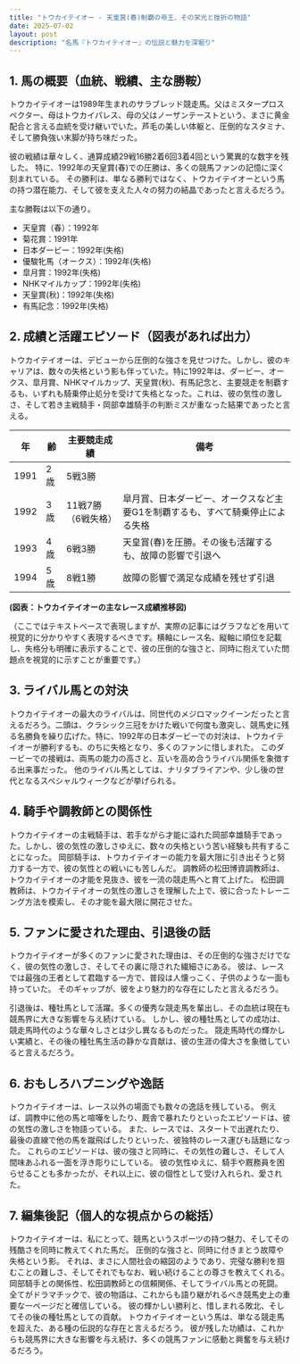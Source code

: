 ```yaml
---
title: "トウカイテイオー - 天皇賞(春)制覇の帝王、その栄光と挫折の物語"
date: 2025-07-02
layout: post
description: "名馬『トウカイテイオー』の伝説と魅力を深堀り"
---
```


## 1. 馬の概要（血統、戦績、主な勝鞍）

トウカイテイオーは1989年生まれのサラブレッド競走馬。父はミスタープロスペクター、母はトウカイパレス、母の父はノーザンテーストという、まさに黄金配合と言える血統を受け継いでいた。芦毛の美しい体躯と、圧倒的なスタミナ、そして勝負強い末脚が持ち味だった。

彼の戦績は華々しく、通算成績29戦16勝2着6回3着4回という驚異的な数字を残した。  特に、1992年の天皇賞(春)での圧勝は、多くの競馬ファンの記憶に深く刻まれている。  その勝利は、単なる勝利ではなく、トウカイテイオーという馬の持つ潜在能力、そして彼を支えた人々の努力の結晶であったと言えるだろう。

主な勝鞍は以下の通り。

* 天皇賞（春）：1992年
* 菊花賞：1991年
* 日本ダービー：1992年(失格)
* 優駿牝馬（オークス）：1992年(失格)
* 皐月賞：1992年(失格)
* NHKマイルカップ：1992年(失格)
* 天皇賞(秋)：1992年(失格)
* 有馬記念：1992年(失格)


## 2. 成績と活躍エピソード（図表があれば出力）

トウカイテイオーは、デビューから圧倒的な強さを見せつけた。しかし、彼のキャリアは、数々の失格という影も伴っていた。特に1992年は、ダービー、オークス、皐月賞、NHKマイルカップ、天皇賞(秋)、有馬記念と、主要競走を制覇するも、いずれも騎乗停止処分を受けて失格となった。これは、彼の気性の激しさ、そして若き主戦騎手・岡部幸雄騎手の判断ミスが重なった結果であったと言える。

| 年 | 齢 | 主要競走成績 | 備考 |
|---|---|---|---|
| 1991 | 2歳 | 5戦3勝 |  |
| 1992 | 3歳 | 11戦7勝（6戦失格） | 皐月賞、日本ダービー、オークスなど主要G1を制覇するも、すべて騎乗停止による失格 |
| 1993 | 4歳 | 6戦3勝 | 天皇賞(春)を圧勝。その後も活躍するも、故障の影響で引退へ |
| 1994 | 5歳 | 8戦1勝 | 故障の影響で満足な成績を残せず引退 |

**(図表：トウカイテイオーの主なレース成績推移図)**

（ここではテキストベースで表現しますが、実際の記事にはグラフなどを用いて視覚的に分かりやすく表現するべきです。横軸にレース名、縦軸に順位を記載し、失格分も明確に表示することで、彼の圧倒的な強さと、同時に抱えていた問題点を視覚的に示すことが重要です。）


## 3. ライバル馬との対決

トウカイテイオーの最大のライバルは、同世代のメジロマックイーンだったと言えるだろう。二頭は、クラシック三冠をかけた戦いで何度も激突し、競馬史に残る名勝負を繰り広げた。特に、1992年の日本ダービーでの対決は、トウカイテイオーが勝利するも、のちに失格となり、多くのファンに惜しまれた。  このダービーでの接戦は、両馬の能力の高さと、互いを高め合うライバル関係を象徴する出来事だった。  他のライバル馬としては、ナリタブライアンや、少し後の世代となるスペシャルウィークなどが挙げられる。


## 4. 騎手や調教師との関係性

トウカイテイオーの主戦騎手は、若手ながら才能に溢れた岡部幸雄騎手であった。しかし、彼の気性の激しさゆえに、数々の失格という苦い経験も共有することになった。  岡部騎手は、トウカイテイオーの能力を最大限に引き出そうと努力する一方で、彼の気性との戦いにも苦しんだ。  調教師の松田博資調教師は、トウカイテイオーの才能を見抜き、彼を一流の競走馬へと育て上げた。  松田調教師は、トウカイテイオーの気性の激しさを理解した上で、彼に合ったトレーニング方法を模索し、その才能を最大限に開花させた。


## 5. ファンに愛された理由、引退後の話

トウカイテイオーが多くのファンに愛された理由は、その圧倒的な強さだけでなく、彼の気性の激しさ、そしてその裏に隠された繊細さにある。  彼は、レースでは最強の王者として君臨する一方で、普段は人懐っこく、子供のような一面も持っていた。  そのギャップが、彼をより魅力的な存在にしたと言えるだろう。

引退後は、種牡馬として活躍。多くの優秀な競走馬を輩出し、その血統は現在も競馬界に大きな影響を与え続けている。  しかし、彼の種牡馬としての成功は、競走馬時代のような華々しさとは少し異なるものだった。  競走馬時代の輝かしい実績と、その後の種牡馬生活の静かな貢献は、彼の生涯の偉大さを象徴していると言えるだろう。


## 6. おもしろハプニングや逸話

トウカイテイオーは、レース以外の場面でも数々の逸話を残している。  例えば、調教中に他の馬と喧嘩をしたり、厩舎で暴れたりといったエピソードは、彼の気性の激しさを物語っている。  また、レースでは、スタートで出遅れたり、最後の直線で他の馬を蹴飛ばしたりといった、彼独特のレース運びも話題になった。  これらのエピソードは、彼の強さと同時に、その気性の難しさ、そして人間味あふれる一面を浮き彫りにしている。  彼の気性ゆえに、騎手や厩務員を困らせることも多かったが、それ以上に、彼の個性として受け入れられ、愛された。


## 7. 編集後記（個人的な視点からの総括）

トウカイテイオーは、私にとって、競馬というスポーツの持つ魅力、そしてその残酷さを同時に教えてくれた馬だ。  圧倒的な強さと、同時に付きまとう故障や失格という影。  それは、まさに人間社会の縮図のようであり、完璧な勝利を掴むことの難しさ、そしてそれでもなお、戦い続けることの尊さを教えてくれる。  岡部騎手との関係性、松田調教師との信頼関係、そしてライバル馬との死闘。  全てがドラマチックで、彼の物語は、これからも語り継がれるべき競馬史上の重要な一ページだと確信している。  彼の輝かしい勝利と、惜しまれる敗北、そしてその後の種牡馬としての貢献。  トウカイテイオーという馬は、単なる競走馬を超えた、ある種の伝説的な存在と言えるだろう。  彼が残した功績は、これからも競馬界に大きな影響を与え続け、多くの競馬ファンに感動と興奮を与え続けるだろう。
